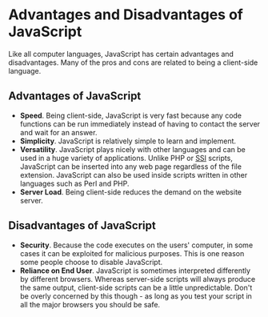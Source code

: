 # Advantages and Disadvantages of JavaScript

Like all computer languages, JavaScript has certain advantages and disadvantages. Many of the pros and cons are related to being a client-side language.

## Advantages of JavaScript

- **Speed**. Being client-side, JavaScript is very fast because any code functions can be run immediately instead of having to contact the server and wait for an answer.
- **Simplicity**. JavaScript is relatively simple to learn and implement.
- **Versatility**. JavaScript plays nicely with other languages and can be used in a huge variety of applications. Unlike PHP or [SSI](https://en.wikipedia.org/wiki/Server_Side_Includes) scripts, JavaScript can be inserted into any web page regardless of the file extension. JavaScript can also be used inside scripts written in other languages such as Perl and PHP.
- **Server Load**. Being client-side reduces the demand on the website server.

## Disadvantages of JavaScript

- **Security**. Because the code executes on the users' computer, in some cases it can be exploited for malicious purposes. This is one reason some people choose to disable JavaScript.
- **Reliance on End User**. JavaScript is sometimes interpreted differently by different browsers. Whereas server-side scripts will always produce the same output, client-side scripts can be a little unpredictable. Don't be overly concerned by this though - as long as you test your script in all the major browsers you should be safe.
